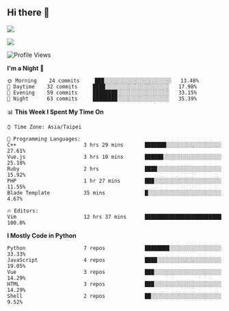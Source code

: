 ## Hi there 👋

![](https://github-readme-stats.vercel.app/api?username=CSY54&theme=nord&show_icons=true)

![](https://github-readme-stats.vercel.app/api/top-langs/?username=CSY54&theme=nord&layout=compact&card_width=445)

<!--START_SECTION:waka-->
![Profile Views](http://img.shields.io/badge/Profile%20Views-13-blue)

**I'm a Night 🦉** 

```text
🌞 Morning    24 commits     ███░░░░░░░░░░░░░░░░░░░░░░   13.48% 
🌆 Daytime    32 commits     ████░░░░░░░░░░░░░░░░░░░░░   17.98% 
🌃 Evening    59 commits     ████████░░░░░░░░░░░░░░░░░   33.15% 
🌙 Night      63 commits     ████████░░░░░░░░░░░░░░░░░   35.39%

```


📊 **This Week I Spent My Time On** 

```text
⌚︎ Time Zone: Asia/Taipei

💬 Programming Languages: 
C++                      3 hrs 29 mins       ███████░░░░░░░░░░░░░░░░░░   27.61% 
Vue.js                   3 hrs 10 mins       ██████░░░░░░░░░░░░░░░░░░░   25.18% 
Ruby                     2 hrs               ████░░░░░░░░░░░░░░░░░░░░░   15.92% 
PHP                      1 hr 27 mins        ███░░░░░░░░░░░░░░░░░░░░░░   11.55% 
Blade Template           35 mins             █░░░░░░░░░░░░░░░░░░░░░░░░   4.67%

🔥 Editors: 
Vim                      12 hrs 37 mins      █████████████████████████   100.0%

```

**I Mostly Code in Python** 

```text
Python                   7 repos             ████████░░░░░░░░░░░░░░░░░   33.33% 
JavaScript               4 repos             ████░░░░░░░░░░░░░░░░░░░░░   19.05% 
Vue                      3 repos             ███░░░░░░░░░░░░░░░░░░░░░░   14.29% 
HTML                     3 repos             ███░░░░░░░░░░░░░░░░░░░░░░   14.29% 
Shell                    2 repos             ██░░░░░░░░░░░░░░░░░░░░░░░   9.52%

```



<!--END_SECTION:waka-->

<!--
**CSY54/CSY54** is a ✨ _special_ ✨ repository because its `README.md` (this file) appears on your GitHub profile.

Here are some ideas to get you started:

- 🔭 I’m currently working on ...
- 🌱 I’m currently learning ...
- 👯 I’m looking to collaborate on ...
- 🤔 I’m looking for help with ...
- 💬 Ask me about ...
- 📫 How to reach me: ...
- 😄 Pronouns: ...
- ⚡ Fun fact: ...
-->
